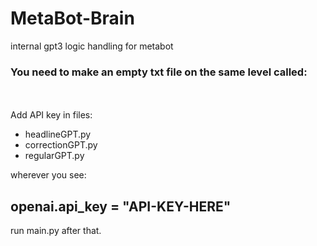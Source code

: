# MetaBot-Brain
internal gpt3 logic handling for metabot


<h3>You need to make an empty txt file on the same level called: </h3>
<h2"bigprompt.txt"</h2>
<br><br>
Add API key in files:
<ul>
  <li>headlineGPT.py</li>
  <li>correctionGPT.py</li>
  <li>regularGPT.py</li>
</ul>
wherever you see: <br>
<h2>   openai.api_key = "API-KEY-HERE"   </h2>
run main.py after that.

